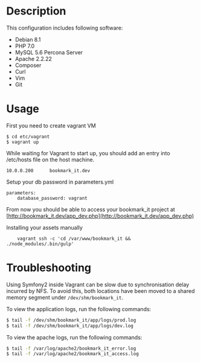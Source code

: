 # Description
This configuration includes following software:

* Debian 8.1
* PHP 7.0
* MySQL 5.6 Percona Server
* Apache 2.2.22
* Composer
* Curl
* Vim
* Git

# Usage

First you need to create vagrant VM

```
$ cd etc/vagrant
$ vagrant up
```

While waiting for Vagrant to start up, you should add an entry into /etc/hosts file on the host machine.

```
10.0.0.200      bookmark_it.dev
```

Setup your db password in parameters.yml

```
parameters:
    database_password: vagrant
```

From now you should be able to access your bookmark_it project at [http://bookmark_it.dev/app_dev.php](http://bookmark_it.dev/app_dev.php)

Installing your assets manually

```
    vagrant ssh -c 'cd /var/www/bookmark_it && ./node_modules/.bin/gulp'
```

# Troubleshooting

Using Symfony2 inside Vagrant can be slow due to synchronisation delay incurred by NFS. To avoid this, both locations have been moved to a shared memory segment under ``/dev/shm/bookmark_it``.

To view the application logs, run the following commands:

```bash
$ tail -f /dev/shm/bookmark_it/app/logs/prod.log
$ tail -f /dev/shm/bookmark_it/app/logs/dev.log
```

To view the apache logs, run the following commands:

```bash
$ tail -f /var/log/apache2/bookmark_it_error.log
$ tail -f /var/log/apache2/bookmark_it_access.log
```